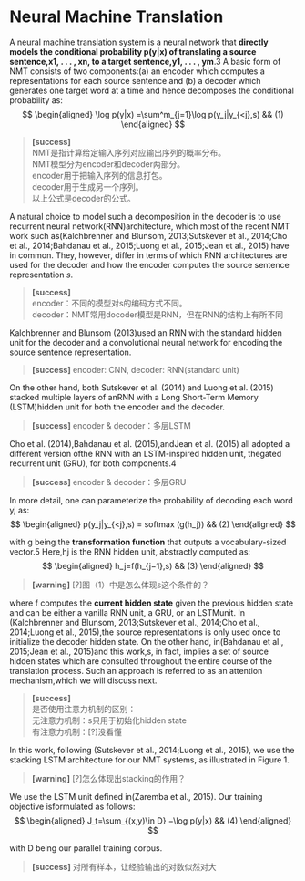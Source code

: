 # Neural Machine Translation

A  neural  machine  translation  system  is  a  neural network that **directly models the conditional probability p(y|x) of  translating  a  source  sentence,x1, . . . , xn,  to a target  sentence,y1, . . . , ym**.3 A basic form of NMT consists of two components:(a) an encoder which computes a representations for each source sentence and (b) a decoder which generates one target word at a time and hence decomposes the conditional probability as:  
$$
\begin{aligned}
\log p(y|x) =\sum^m_{j=1}\log p(y_j|y_{<j},s)  && (1)
\end{aligned}
$$

> **[success]**  
NMT是指计算给定输入序列对应输出序列的概率分布。  
NMT模型分为encoder和decoder两部分。  
encoder用于把输入序列的信息打包。  
decoder用于生成另一个序列。  
以上公式是decoder的公式。  

A   natural    choice    to   model    such    a   decomposition    in    the    decoder    is    to    use    recurrent neural network(RNN)architecture,   which   most   of   the   recent   NMT   work such as(Kalchbrenner and Blunsom, 2013;Sutskever et al., 2014;Cho et al., 2014;Bahdanau et al., 2015;Luong et al., 2015;Jean et al., 2015)  have  in  common.   They,  however,  differ in terms of which RNN architectures are  used  for  the  decoder  and  how  the  encoder computes the source sentence representation $s$.  

> **[success]**  
encoder：不同的模型对s的编码方式不同。  
decoder：NMT常用docoder模型是RNN，但在RNN的结构上有所不同   

Kalchbrenner and Blunsom (2013)used an RNN   with   the   standard   hidden   unit   for   the decoder  and  a  convolutional  neural  network  for encoding the source sentence representation.   

> **[success]** encoder: CNN, decoder: RNN(standard unit)  

On the  other  hand,  both  Sutskever et al. (2014)  and Luong et al. (2015) stacked  multiple layers  of anRNN with a Long Short-Term  Memory  (LSTM)hidden unit for both the encoder and the decoder.  

> **[success]** encoder & decoder：多层LSTM  

Cho et al. (2014),Bahdanau et al. (2015),andJean et al. (2015) all adopted a different version ofthe RNN with an LSTM-inspired hidden unit, thegated recurrent unit (GRU), for both components.4  

> **[success]** encoder & decoder：多层GRU    

In more detail, one can parameterize the probability of decoding each word yj as:  
$$
\begin{aligned}
p(y_j|y_{<j},s) = softmax (g(h_j))  &&  (2)
\end{aligned}
$$

with g being the **transformation function** that outputs a vocabulary-sized  vector.5 Here,hj is the RNN hidden unit, abstractly computed as:  
$$
\begin{aligned}
h_j=f(h_{j−1},s) && (3)
\end{aligned}
$$

> **[warning]** [?]图（1）中是怎么体现s这个条件的？   

where f computes   the   **current   hidden   state** given   the   previous   hidden   state   and   can   be either  a  vanilla  RNN  unit,  a  GRU, or  an  LSTMunit. In    (Kalchbrenner and Blunsom, 2013;Sutskever et al., 2014;Cho et al., 2014;Luong et al., 2015),the source representations is   only   used   once   to   initialize   the decoder  hidden  state. On  the  other  hand,   in(Bahdanau et al., 2015;Jean et al., 2015)and this  work,s,  in  fact,  implies  a  set  of  source hidden states which are consulted throughout the entire course of the translation  process.  Such an approach is referred to as an attention mechanism,which we will discuss next.  

> **[success]**  
是否使用注意力机制的区别：  
无注意力机制：s只用于初始化hidden state  
有注意力机制：[?]没看懂  

In this work, following (Sutskever et al., 2014;Luong et al., 2015),  we  use  the  stacking  LSTM architecture  for  our  NMT systems,  as  illustrated in  Figure  1.   

> **[warning]** [?]怎么体现出stacking的作用？  

We  use  the  LSTM  unit  defined  in(Zaremba et al., 2015).   Our  training  objective  isformulated as follows:  
$$
\begin{aligned}
J_t=\sum_{(x,y)\in D} −\log p(y|x) && (4)
\end{aligned}
$$

with D being our parallel training corpus.

> **[success]** 对所有样本，让经验输出的对数似然对大  

